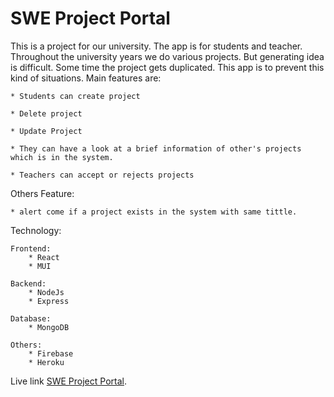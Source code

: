 # SWE Project Portal
This is a project for our university. The app is for students and teacher. Throughout the university years we do various projects. But generating idea is difficult. Some time the project gets duplicated. This app is to prevent this kind of situations.
Main features are:

    * Students can create project 

    * Delete project

    * Update Project

    * They can have a look at a brief information of other's projects which is in the system.

    * Teachers can accept or rejects projects

Others Feature:

    * alert come if a project exists in the system with same tittle.

Technology:
    
    Frontend:
        * React
        * MUI

    Backend:
        * NodeJs
        * Express
    
    Database:
        * MongoDB
    
    Others:
        * Firebase
        * Heroku


Live link [SWE Project Portal](https://swe-project-portal-9ea41.web.app/).

